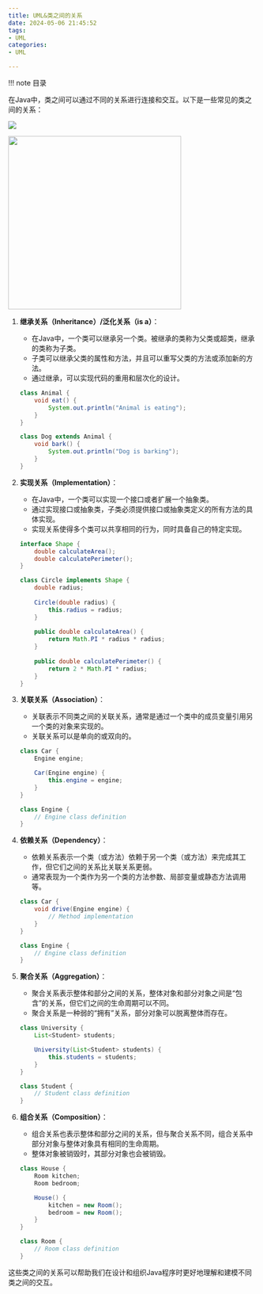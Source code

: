 ```yaml
---
title: UML&类之间的关系
date: 2024-05-06 21:45:52
tags:
- UML
categories:
- UML

---
```


!!! note 目录
    <!-- toc -->

在Java中，类之间可以通过不同的关系进行连接和交互。以下是一些常见的类之间的关系：

![](https://camelliaxiaohua-1313958787.cos.ap-shanghai.myqcloud.com/asserts_JavaSE/202405062156234.png)

<img src="https://camelliaxiaohua-1313958787.cos.ap-shanghai.myqcloud.com/asserts_JavaSE/202405062213851.png" height="350" whidth="600"/>


1. **继承关系（Inheritance）/泛化关系（is a）**：
   - 在Java中，一个类可以继承另一个类。被继承的类称为父类或超类，继承的类称为子类。
   - 子类可以继承父类的属性和方法，并且可以重写父类的方法或添加新的方法。
   - 通过继承，可以实现代码的重用和层次化的设计。

   ```java
   class Animal {
       void eat() {
           System.out.println("Animal is eating");
       }
   }
   
   class Dog extends Animal {
       void bark() {
           System.out.println("Dog is barking");
       }
   }
   ```
2. **实现关系（Implementation）**：

   - 在Java中，一个类可以实现一个接口或者扩展一个抽象类。
   - 通过实现接口或抽象类，子类必须提供接口或抽象类定义的所有方法的具体实现。
   - 实现关系使得多个类可以共享相同的行为，同时具备自己的特定实现。
   
   ```java
   interface Shape {
       double calculateArea();
       double calculatePerimeter();
   }
   
   class Circle implements Shape {
       double radius;
       
       Circle(double radius) {
           this.radius = radius;
       }
       
       public double calculateArea() {
           return Math.PI * radius * radius;
       }
       
       public double calculatePerimeter() {
           return 2 * Math.PI * radius;
       }
   }
   ```
3. **关联关系（Association）**：
  
   - 关联表示不同类之间的关联关系，通常是通过一个类中的成员变量引用另一个类的对象来实现的。
   - 关联关系可以是单向的或双向的。
   
   ```java
   class Car {
       Engine engine;
   
       Car(Engine engine) {
           this.engine = engine;
       }
   }
   
   class Engine {
       // Engine class definition
   }
   ```
   
4. **依赖关系（Dependency）**：
   - 依赖关系表示一个类（或方法）依赖于另一个类（或方法）来完成其工作，但它们之间的关系比关联关系更弱。
   - 通常表现为一个类作为另一个类的方法参数、局部变量或静态方法调用等。

   ```java
   class Car {
       void drive(Engine engine) {
           // Method implementation
       }
   }
   
   class Engine {
       // Engine class definition
   }
   ```

5. **聚合关系（Aggregation）**：
   - 聚合关系表示整体和部分之间的关系，整体对象和部分对象之间是“包含”的关系，但它们之间的生命周期可以不同。
   - 聚合关系是一种弱的“拥有”关系，部分对象可以脱离整体而存在。

   ```java
   class University {
       List<Student> students;
   
       University(List<Student> students) {
           this.students = students;
       }
   }
   
   class Student {
       // Student class definition
   }
   ```

6. **组合关系（Composition）**：
  
   - 组合关系也表示整体和部分之间的关系，但与聚合关系不同，组合关系中部分对象与整体对象具有相同的生命周期。
   - 整体对象被销毁时，其部分对象也会被销毁。
   
   ```java
   class House {
       Room kitchen;
       Room bedroom;
   
       House() {
           kitchen = new Room();
           bedroom = new Room();
       }
   }
   
   class Room {
       // Room class definition
   }
   ```

这些类之间的关系可以帮助我们在设计和组织Java程序时更好地理解和建模不同类之间的交互。

